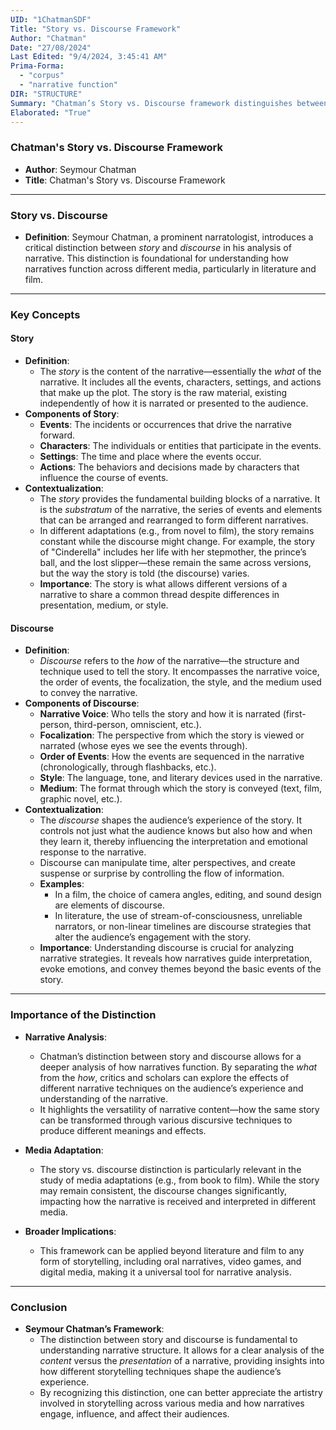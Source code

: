 ```yaml
---
UID: "1ChatmanSDF"
Title: "Story vs. Discourse Framework"
Author: "Chatman"
Date: "27/08/2024"
Last Edited: "9/4/2024, 3:45:41 AM"
Prima-Forma:
  - "corpus"
  - "narrative function"
DIR: "STRUCTURE"
Summary: "Chatman’s Story vs. Discourse framework distinguishes between *story* (the content: events, characters, and settings) and *discourse* (the presentation: narrative voice, order of events, and style), providing a crucial tool for analyzing how narratives are structured and experienced across different media."
Elaborated: "True"
---
```


### **Chatman's Story vs. Discourse Framework**

- **Author**: Seymour Chatman
- **Title**: Chatman's Story vs. Discourse Framework

---

### **Story vs. Discourse**

- **Definition**: Seymour Chatman, a prominent narratologist, introduces a critical distinction between *story* and *discourse* in his analysis of narrative. This distinction is foundational for understanding how narratives function across different media, particularly in literature and film.

---

### **Key Concepts**

#### **Story**

- **Definition**: 
  - The *story* is the content of the narrative—essentially the *what* of the narrative. It includes all the events, characters, settings, and actions that make up the plot. The story is the raw material, existing independently of how it is narrated or presented to the audience.
- **Components of Story**:
  - **Events**: The incidents or occurrences that drive the narrative forward.
  - **Characters**: The individuals or entities that participate in the events.
  - **Settings**: The time and place where the events occur.
  - **Actions**: The behaviors and decisions made by characters that influence the course of events.
- **Contextualization**:
  - The *story* provides the fundamental building blocks of a narrative. It is the *substratum* of the narrative, the series of events and elements that can be arranged and rearranged to form different narratives. 
  - In different adaptations (e.g., from novel to film), the story remains constant while the discourse might change. For example, the story of "Cinderella" includes her life with her stepmother, the prince’s ball, and the lost slipper—these remain the same across versions, but the way the story is told (the discourse) varies.
  - **Importance**: The story is what allows different versions of a narrative to share a common thread despite differences in presentation, medium, or style.

#### **Discourse**

- **Definition**:
  - *Discourse* refers to the *how* of the narrative—the structure and technique used to tell the story. It encompasses the narrative voice, the order of events, the focalization, the style, and the medium used to convey the narrative.
- **Components of Discourse**:
  - **Narrative Voice**: Who tells the story and how it is narrated (first-person, third-person, omniscient, etc.).
  - **Focalization**: The perspective from which the story is viewed or narrated (whose eyes we see the events through).
  - **Order of Events**: How the events are sequenced in the narrative (chronologically, through flashbacks, etc.).
  - **Style**: The language, tone, and literary devices used in the narrative.
  - **Medium**: The format through which the story is conveyed (text, film, graphic novel, etc.).
- **Contextualization**:
  - The *discourse* shapes the audience’s experience of the story. It controls not just what the audience knows but also how and when they learn it, thereby influencing the interpretation and emotional response to the narrative.
  - Discourse can manipulate time, alter perspectives, and create suspense or surprise by controlling the flow of information.
  - **Examples**:
    - In a film, the choice of camera angles, editing, and sound design are elements of discourse.
    - In literature, the use of stream-of-consciousness, unreliable narrators, or non-linear timelines are discourse strategies that alter the audience’s engagement with the story.
  - **Importance**: Understanding discourse is crucial for analyzing narrative strategies. It reveals how narratives guide interpretation, evoke emotions, and convey themes beyond the basic events of the story.

---

### **Importance of the Distinction**

- **Narrative Analysis**:
  - Chatman’s distinction between story and discourse allows for a deeper analysis of how narratives function. By separating the *what* from the *how*, critics and scholars can explore the effects of different narrative techniques on the audience’s experience and understanding of the narrative.
  - It highlights the versatility of narrative content—how the same story can be transformed through various discursive techniques to produce different meanings and effects.
  
- **Media Adaptation**:
  - The story vs. discourse distinction is particularly relevant in the study of media adaptations (e.g., from book to film). While the story may remain consistent, the discourse changes significantly, impacting how the narrative is received and interpreted in different media.
  
- **Broader Implications**:
  - This framework can be applied beyond literature and film to any form of storytelling, including oral narratives, video games, and digital media, making it a universal tool for narrative analysis.

---

### **Conclusion**

- **Seymour Chatman’s Framework**:
  - The distinction between story and discourse is fundamental to understanding narrative structure. It allows for a clear analysis of the *content* versus the *presentation* of a narrative, providing insights into how different storytelling techniques shape the audience’s experience.
  - By recognizing this distinction, one can better appreciate the artistry involved in storytelling across various media and how narratives engage, influence, and affect their audiences.
